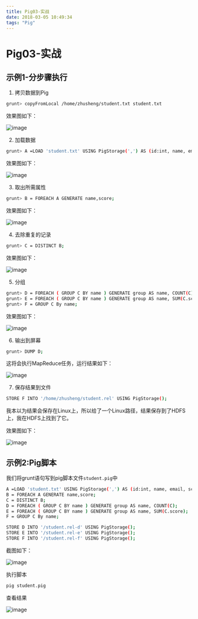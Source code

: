 ```yaml
---
title: Pig03-实战
date: 2018-03-05 10:49:34
tags: "Pig"
---
```

# Pig03-实战

## 示例1-分步骤执行

1. 拷贝数据到Pig

```bash
grunt> copyFromLocal /home/zhusheng/student.txt student.txt
```
效果图如下：

![image](https://raw.githubusercontent.com/zhusheng/blog/master/79.png)

<!--more-->

2. 加载数据

```bash
grunt> A =LOAD 'student.txt' USING PigStorage(',') AS (id:int, name, email, score:int);
```

效果图如下：

![image](https://raw.githubusercontent.com/zhusheng/blog/master/80.png)

3. 取出所需属性

```bash
grunt> B = FOREACH A GENERATE name,score;
```

效果图如下：

![image](https://raw.githubusercontent.com/zhusheng/blog/master/81.png)

4. 去除重复的记录

```bash
grunt> C = DISTINCT B;
```

效果图如下：

![image](https://raw.githubusercontent.com/zhusheng/blog/master/82.png)

5. 分组

```bash
grunt> D = FOREACH ( GROUP C BY name ) GENERATE group AS name, COUNT(C);
grunt> E = FOREACH ( GROUP C BY name ) GENERATE group AS name, SUM(C.score);
grunt> F = GROUP C By name;
```

效果图如下：

![image](https://raw.githubusercontent.com/zhusheng/blog/master/83.png)

6. 输出到屏幕

```bash
grunt> DUMP D;
```

这将会执行MapReduce任务，运行结果如下：


![image](https://raw.githubusercontent.com/zhusheng/blog/master/84.png)

7. 保存结果到文件

```bash
STORE F INTO '/home/zhusheng/student.rel' USING PigStorage();
```
我本以为结果会保存在Linux上，所以给了一个Linux路径，结果保存到了HDFS上，我在HDFS上找到了它。

效果图如下：

![image](https://raw.githubusercontent.com/zhusheng/blog/master/85.png)




## 示例2:Pig脚本

我们将grunt语句写到pig脚本文件`student.pig`中

```bash
A =LOAD 'student.txt' USING PigStorage(',') AS (id:int, name, email, score:int);
B = FOREACH A GENERATE name,score;
C = DISTINCT B;
D = FOREACH ( GROUP C BY name ) GENERATE group AS name, COUNT(C);
E = FOREACH ( GROUP C BY name ) GENERATE group AS name, SUM(C.score);
F = GROUP C By name;

STORE D INTO '/student.rel-d' USING PigStorage();
STORE E INTO '/student.rel-e' USING PigStorage();
STORE F INTO '/student.rel-f' USING PigStorage();
```

截图如下：

![image](https://raw.githubusercontent.com/zhusheng/blog/master/86.png)

执行脚本

```bash
pig student.pig
```

查看结果

![image](https://raw.githubusercontent.com/zhusheng/blog/master/87.png)
